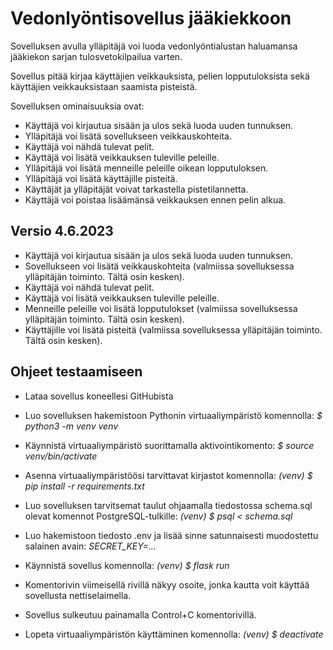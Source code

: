 # Vedonlyöntisovellus jääkiekkoon

Sovelluksen avulla ylläpitäjä voi luoda vedonlyöntialustan haluamansa jääkiekon sarjan tulosvetokilpailua varten. 

Sovellus pitää kirjaa käyttäjien veikkauksista, pelien lopputuloksista sekä käyttäjien veikkauksistaan saamista pisteistä.

Sovelluksen ominaisuuksia ovat:

* Käyttäjä voi kirjautua sisään ja ulos sekä luoda uuden tunnuksen.
* Ylläpitäjä voi lisätä sovellukseen veikkauskohteita.
* Käyttäjä voi nähdä tulevat pelit.
* Käyttäjä voi lisätä veikkauksen tuleville peleille.
* Ylläpitäjä voi lisätä menneille peleille oikean lopputuloksen.
* Ylläpitäjä voi lisätä käyttäjille pisteitä.
* Käyttäjät ja ylläpitäjät voivat tarkastella pistetilannetta.
* Käyttäjä voi poistaa lisäämänsä veikkauksen ennen pelin alkua. 

## Versio 4.6.2023

* Käyttäjä voi kirjautua sisään ja ulos sekä luoda uuden tunnuksen.
* Sovellukseen voi lisätä veikkauskohteita (valmiissa sovelluksessa ylläpitäjän toiminto. Tältä osin kesken).
* Käyttäjä voi nähdä tulevat pelit.
* Käyttäjä voi lisätä veikkauksen tuleville peleille.
* Menneille peleille voi lisätä lopputulokset (valmiissa sovelluksessa ylläpitäjän toiminto. Tältä osin kesken).
* Käyttäjille voi lisätä pisteitä (valmiissa sovelluksessa ylläpitäjän toiminto. Tältä osin kesken).


## Ohjeet testaamiseen

- Lataa sovellus koneellesi GitHubista

- Luo sovelluksen hakemistoon Pythonin virtuaaliympäristö komennolla: *$ python3 -m venv venv*

- Käynnistä virtuaaliympäristö suorittamalla aktivointikomento: *$ source venv/bin/activate*

- Asenna virtuaaliympäristöösi tarvittavat kirjastot komennolla: *(venv) $ pip install -r requirements.txt*

- Luo sovelluksen tarvitsemat taulut ohjaamalla tiedostossa schema.sql olevat komennot PostgreSQL-tulkille: *(venv) $ psql < schema.sql*

- Luo hakemistoon tiedosto .env ja lisää sinne satunnaisesti muodostettu salainen avain: *SECRET_KEY=...*

- Käynnistä sovellus komennolla: *(venv) $ flask run*

- Komentorivin viimeisellä rivillä näkyy osoite, jonka kautta voit käyttää sovellusta nettiselaimella. 

- Sovellus sulkeutuu painamalla Control+C komentorivillä.

- Lopeta virtuaaliympäristön käyttäminen komennolla: *(venv) $ deactivate*


